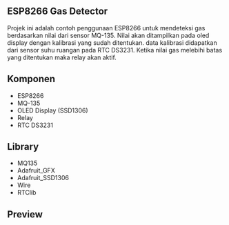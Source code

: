 ## ESP8266 Gas Detector

Projek ini adalah contoh penggunaan ESP8266 untuk mendeteksi gas berdasarkan nilai dari sensor MQ-135. Nilai akan ditampilkan pada oled display dengan kalibrasi yang sudah ditentukan. data kalibrasi didapatkan dari sensor suhu ruangan pada RTC DS3231. Ketika nilai gas melebihi batas yang ditentukan maka relay akan aktif.

## Komponen
- ESP8266
- MQ-135
- OLED Display (SSD1306)
- Relay
- RTC DS3231

## Library
- MQ135
- Adafruit_GFX
- Adafruit_SSD1306
- Wire
- RTClib

## Preview
